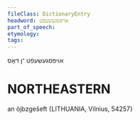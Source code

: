 ```yaml
---
fileClass: DictionaryEntry
headword: אויפּסגעשעפֿט
part_of_speech: 
etymology: 
tags: 
---
```

אויפּסגעשעפֿט
־ן
דאָס

NORTHEASTERN
==============

an öjbzgešeft {LITHUANIA, Vilnius, 54257}
